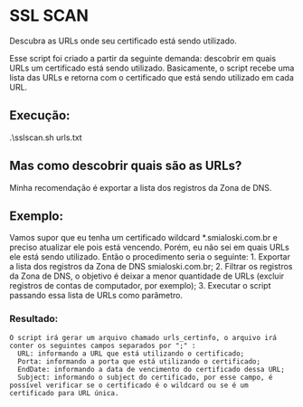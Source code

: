# SSL SCAN
Descubra as URLs onde seu certificado está sendo utilizado.

Esse script foi criado a partir da seguinte demanda: descobrir em quais URLs um certificado está sendo utilizado.
Basicamente, o script recebe uma lista das URLs e retorna com o certificado que está sendo utilizado em cada URL.

## Execução:
.\sslscan.sh urls.txt

## Mas como descobrir quais são as URLs?
  Minha recomendação é exportar a lista dos registros da Zona de DNS.

## Exemplo:
  Vamos supor que eu tenha um certificado wildcard *.smialoski.com.br e preciso atualizar ele pois está vencendo.
  Porém, eu não sei em quais URLs ele está sendo utilizado.
  Então o procedimento seria o seguinte:
    1. Exportar a lista dos registros da Zona de DNS smialoski.com.br;
    2. Filtrar os registros da Zona de DNS, o objetivo é deixar a menor quantidade de URLs (excluir registros de contas de computador, por exemplo);
    3. Executar o script passando essa lista de URLs como parâmetro.

  ### Resultado:
    O script irá gerar um arquivo chamado urls_certinfo, o arquivo irá conter os seguintes campos separados por ";" :
      URL: informando a URL que está utilizando o certificado;
      Porta: informando a porta que está utilizando o certificado;
      EndDate: informando a data de vencimento do certificado dessa URL;
      Subject: informando o subject do certificado, por esse campo, é possível verificar se o certificado é o wildcard ou se é um certificado para URL única.


